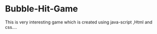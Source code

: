 # Bubble-Hit-Game
This is very interesting game which is created using java-script ,Html and css....
<img scr="images/Bubble-Hit.png">
